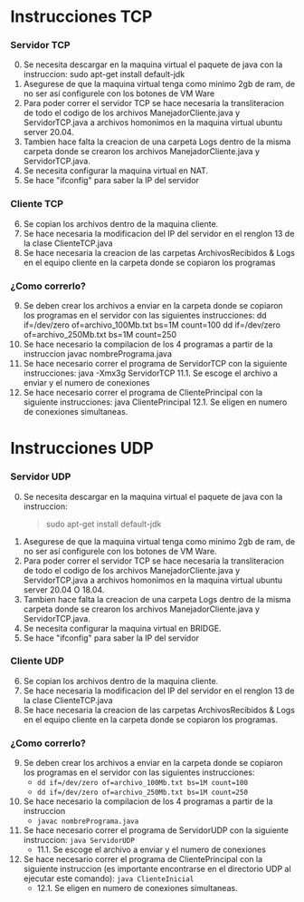 # Instrucciones TCP

### Servidor TCP
0. Se necesita descargar en la maquina virtual el paquete de java con la instruccion:
    sudo apt-get install default-jdk
1. Asegurese de que la maquina virtual tenga como minimo 2gb de ram, de no ser así configurele con los botones de VM Ware
2. Para poder correr el servidor TCP se hace necesaria la transliteracion de todo el codigo de los archivos ManejadorCliente.java y ServidorTCP.java a archivos homonimos en la maquina virtual ubuntu server 20.04.
3. Tambien hace falta la creacion de una carpeta Logs dentro de la misma carpeta donde se crearon los archivos ManejadorCliente.java y ServidorTCP.java.
4. Se necesita configurar la maquina virtual en NAT.
5. Se hace "ifconfig" para saber la IP del servidor
### Cliente TCP
6. Se copian los archivos dentro de la maquina cliente.
7. Se hace necesaria la modificacion del IP del servidor en el renglon 13 de la clase ClienteTCP.java
8. Se hace necesaria la creacion de las carpetas ArchivosRecibidos & Logs en el equipo cliente en la carpeta donde se copiaron los programas
### ¿Como correrlo?
9. Se deben crear los archivos a enviar en la carpeta donde se copiaron los programas en el servidor con las siguientes instrucciones:
    dd if=/dev/zero of=archivo_100Mb.txt bs=1M count=100
    dd if=/dev/zero of=archivo_250Mb.txt bs=1M count=250
10. Se hace necesario la compilacion de los 4 programas a partir de la instruccion 
    javac nombrePrograma.java
11. Se hace necesario correr el programa de ServidorTCP con la siguiente instrucciones:
    java -Xmx3g ServidorTCP
    11.1. Se escoge el archivo a enviar y el numero de conexiones
12. Se hace necesario correr el programa de ClientePrincipal con la siguiente instrucciones:
    java ClientePrincipal
    12.1. Se eligen en numero de conexiones simultaneas.

# Instrucciones UDP

### Servidor UDP
0. Se necesita descargar en la maquina virtual el paquete de java con la instruccion:
   > sudo apt-get install default-jdk
1. Asegurese de que la maquina virtual tenga como minimo 2gb de ram, de no ser así configurele con los botones de VM Ware.
2. Para poder correr el servidor TCP se hace necesaria la transliteracion de todo el codigo de los archivos ManejadorCliente.java y ServidorTCP.java a archivos homonimos en la maquina virtual ubuntu server 20.04 O 18.04.
3. Tambien hace falta la creacion de una carpeta Logs dentro de la misma carpeta donde se crearon los archivos ManejadorCliente.java y ServidorTCP.java.
4. Se necesita configurar la maquina virtual en BRIDGE.
5. Se hace "ifconfig" para saber la IP del servidor

### Cliente UDP
6. Se copian los archivos dentro de la maquina cliente.
7. Se hace necesaria la modificacion del IP del servidor en el renglon 13 de la clase ClienteTCP.java
8. Se hace necesaria la creacion de las carpetas ArchivosRecibidos & Logs en el equipo cliente en la carpeta donde se copiaron los programas.

### ¿Como correrlo?
9. Se deben crear los archivos a enviar en la carpeta donde se copiaron los programas en el servidor con las siguientes instrucciones:
    - `dd if=/dev/zero of=archivo_100Mb.txt bs=1M count=100`
    - `dd if=/dev/zero of=archivo_250Mb.txt bs=1M count=250`
10. Se hace necesario la compilacion de los 4 programas a partir de la instruccion 
    - `javac nombrePrograma.java`
11. Se hace necesario correr el programa de ServidorUDP con la siguiente instruccion:
    `java ServidorUDP`
    - 11.1. Se escoge el archivo a enviar y el numero de conexiones
12. Se hace necesario correr el programa de ClientePrincipal con la siguiente instruccion (es importante encontrarse en el directorio UDP al ejecutar este comando):
    `java ClienteInicial`
    - 12.1. Se eligen en numero de conexiones simultaneas.

